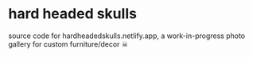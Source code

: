 # hard headed skulls
source code for hardheadedskulls.netlify.app, a work-in-progress photo gallery for custom furniture/decor ☠︎︎
